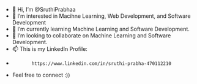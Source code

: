 - 👋 Hi, I’m @SruthiPrabhaa
- 👀 I’m interested in Macihne Learning, Web Development, and Software Development
- 🌱 I’m currently learning Machine Learning and Software Development.
- 💞️ I’m looking to collaborate on Machine Learning and Software Development. 
- 📫 This is my LinkedIn Profile:
-            https://www.linkedin.com/in/sruthi-prabha-470112210
-    Feel free to connect :)) 

<!---
SruthiPrabhaa/SruthiPrabhaa is a ✨ special ✨ repository because its `README.md` (this file) appears on your GitHub profile.
You can click the Preview link to take a look at your changes.
--->
